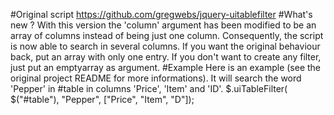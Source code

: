 #Original script
https://github.com/gregwebs/jquery-uitablefilter
#What's new ?
With this version the 'column' argument has been modified to be an array of columns instead of being just one column.
Consequently, the script is now able to search in several columns. If you want the original behaviour back, put an array with only one entry.
If you don't want to create any filter, just put an emptyarray as argument.
#Example
Here is an example (see the original project README for more informations). It will search the word 'Pepper' in #table in columns 'Price', 'Item' and 'ID'.
			$.uiTableFilter( $("#table"), "Pepper",  ["Price", "Item", "D"]);